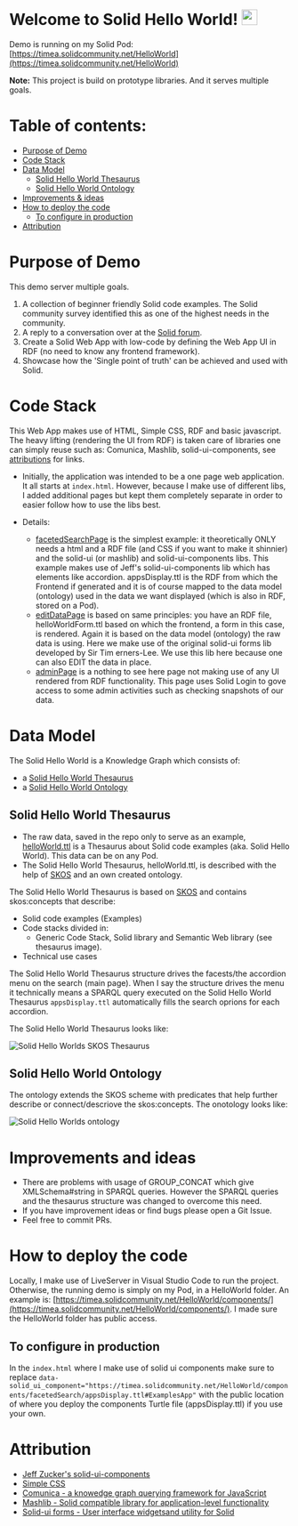 # Welcome to Solid Hello World! <img src="https://media.giphy.com/media/hvRJCLFzcasrR4ia7z/giphy.gif" width="28">

Demo is running on my Solid Pod: [https://timea.solidcommunity.net/HelloWorld](https://timea.solidcommunity.net/HelloWorld)

**Note:** This project is build on prototype libraries. And it serves multiple goals.

# Table of contents:
- [Purpose of Demo](#Purpose-of-demo)
- [Code Stack](#Code-Stack)
- [Data Model](#Data-model)
  - [Solid Hello World Thesaurus](#Solid-Hello-World-Thesaurus)
  - [Solid Hello World Ontology](#Solid-Hello-World-Ontology)
- [Improvements & ideas](#Improvements-and-ideas)
- [How to deploy the code](#How-to-deploy-the-code)
  - [To configure in production](#To-configure-in-production)
- [Attribution](#Attribution)

# Purpose of Demo

This demo server multiple goals.
1) A collection of beginner friendly Solid code examples. The Solid community survey identified this as one of the highest needs in the community.
2) A reply to a conversation over at the [Solid forum](https://forum.solidproject.org/t/yet-another-solid-hello-world/4883/38).
3) Create a Solid Web App with low-code by defining the Web App UI in RDF (no need to know any frontend framework). 
4) Showcase how the 'Single point of truth' can be achieved and used with Solid.


# Code Stack

This Web App makes use of HTML, Simple CSS, RDF and basic javascript. The heavy lifting (rendering the UI from RDF) is taken care of libraries one can simply reuse such as: Comunica, Mashlib, solid-ui-components, see [attributions](#Attribution) for links.

* Initially, the application was intended to be a one page web application. It all starts at `index.html`. However, because I make use of different libs, I added additional pages but kept them completely separate in order to easier follow how to use the libs best. 

* Details:
  - [facetedSearchPage](https://github.com/timea-solid/SolidHelloWorlds/tree/master/src/facetedSearchPage) is the simplest example: it theoretically ONLY needs a html and a RDF file (and CSS if you want to make it shinnier) and the solid-ui (or mashlib) and solid-ui-components libs. This example makes use of Jeff's solid-ui-components lib which has elements like accordion. appsDisplay.ttl is the RDF from which the Frontend if generated and it is of course mapped to the data model (ontology) used in the data we want displayed (which is also in RDF, stored on a Pod).
  - [editDataPage](https://github.com/timea-solid/SolidHelloWorlds/tree/master/src/editDataPage) is based on same principles: you have an RDF file, helloWorldForm.ttl based on which the frontend, a form in this case, is rendered. Again it is based on the data model (ontology) the raw data is using. Here we make use of the original solid-ui forms lib developed by Sir Tim erners-Lee. We use this lib here because one can also EDIT the data in place. 
  - [adminPage](https://github.com/timea-solid/SolidHelloWorlds/tree/master/src/adminPage) is a nothing to see here page not making use of any UI rendered from RDF functionality. This page uses Solid Login to gove access to some admin activities such as checking snapshots of our data. 


# Data Model

The Solid Hello World is a Knowledge Graph which consists of:
- a [Solid Hello World Thesaurus](https://github.com/timea-solid/SolidHelloWorlds/blob/master/data/helloWorld.ttl)
- a [Solid Hello World Ontology](https://github.com/timea-solid/SolidHelloWorlds/blob/master/data/SolidHelloWorldOntology.ttl)

## Solid Hello World Thesaurus

* The raw data, saved in the repo only to serve as an example, [helloWorld.ttl](https://github.com/timea-solid/SolidHelloWorlds/blob/master/data/helloWorld.ttl) is a Thesaurus about Solid code examples (aka. Solid Hello World). This data can be on any Pod.
* The Solid Hello World Thesaurus, helloWorld.ttl, is described with the help of [SKOS](https://www.w3.org/2004/02/skos/) and an own created ontology.

The Solid Hello World Thesaurus is based on [SKOS](https://www.w3.org/2004/02/skos/) and contains skos:concepts that describe:
* Solid code examples (Examples)
* Code stacks divided in:
  * Generic Code Stack, Solid library and Semantic Web library (see thesaurus image).
* Technical use cases

The Solid Hello World Thesaurus structure drives the facests/the accordion menu on the search (main page). When I say the structure drives the menu it technically means a SPARQL query executed on the Solid Hello World Thesaurus `appsDisplay.ttl` automatically fills the search oprions for each accordion.

The Solid Hello World Thesaurus looks like:

![Solid Hello Worlds SKOS Thesaurus](/docs/SolidHelloWorldsSKOSThesaurus.png)

## Solid Hello World Ontology

The ontology extends the SKOS scheme with predicates that help further describe or connect/descriove the skos:concepts. The onotology looks like:

![Solid Hello Worlds ontology](/docs/SolidHelloWorldsOntology.png)


# Improvements and ideas

* There are problems with usage of GROUP_CONCAT which give XMLSchema#string in SPARQL queries. However the SPARQL queries and the thesaurus structure was changed to overcome this need.
* If you have improvement ideas or find bugs please open a Git Issue. 
* Feel free to commit PRs. 
 
# How to deploy the code

Locally, I make use of LiveServer in Visual Studio Code to run the project. 
Otherwise, the running demo is simply on my Pod, in a HelloWorld folder. An example is: [https://timea.solidcommunity.net/HelloWorld/components/](https://timea.solidcommunity.net/HelloWorld/components/). I made sure the HelloWorld folder has public access.  

## To configure in production

In the `index.html` where I make use of solid ui components make sure to replace `data-solid_ui_component="https://timea.solidcommunity.net/HelloWorld/components/facetedSearch/appsDisplay.ttl#ExamplesApp"` with the public location of where you deploy the components Turtle file (appsDisplay.ttl) if you use your own.

# Attribution

* [Jeff Zucker's solid-ui-components](https://github.com/jeff-zucker/solid-ui-components)
* [Simple CSS](https://simplecss.org/)
* [Comunica - a knowedge graph querying framework for JavaScript](https://github.com/comunica/comunica)
* [Mashlib - Solid compatible library for application-level functionality](https://github.com/solid/mashlib)
* [Solid-ui forms - User interface widgetsand utility for Solid](https://github.com/SolidOS/solid-ui)
